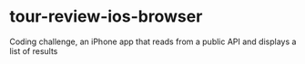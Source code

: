 # tour-review-ios-browser
Coding challenge, an iPhone app that reads from a public API and displays a list of results
